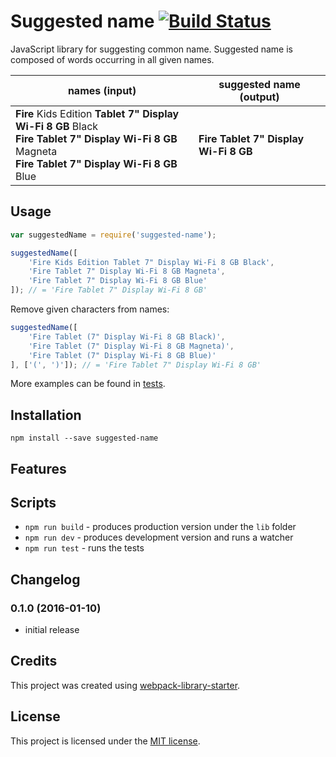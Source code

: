 # Suggested name [![Build Status](https://travis-ci.org/platan/suggested-name.svg?branch=master)](https://travis-ci.org/platan/suggested-name)
JavaScript library for suggesting common name. Suggested name is composed of words occurring in all given names.

names (input)|suggested name (output)
--- | ---
**Fire** Kids Edition **Tablet 7" Display Wi-Fi 8 GB** Black <br/> **Fire Tablet 7" Display Wi-Fi 8 GB** Magneta <br/> **Fire Tablet 7" Display Wi-Fi 8 GB** Blue|**Fire Tablet 7" Display Wi-Fi 8 GB**

## Usage
```javascript
var suggestedName = require('suggested-name');

suggestedName([
    'Fire Kids Edition Tablet 7" Display Wi-Fi 8 GB Black',
    'Fire Tablet 7" Display Wi-Fi 8 GB Magneta',
    'Fire Tablet 7" Display Wi-Fi 8 GB Blue'
]); // = 'Fire Tablet 7" Display Wi-Fi 8 GB'
```
Remove given characters from names:
```javascript
suggestedName([
    'Fire Tablet (7" Display Wi-Fi 8 GB Black)',
    'Fire Tablet (7" Display Wi-Fi 8 GB Magneta)',
    'Fire Tablet (7" Display Wi-Fi 8 GB Blue)'
], ['(', ')']); // = 'Fire Tablet 7" Display Wi-Fi 8 GB'
```

More examples can be found in [tests](http://github.com/platan/suggested-name/blob/master/test/index.spec.js).

## Installation
```
npm install --save suggested-name
```

## Features

## Scripts
* `npm run build` - produces production version under the `lib` folder
* `npm run dev` - produces development version and runs a watcher
* `npm run test` - runs the tests

## Changelog
### 0.1.0 (2016-01-10)
- initial release

## Credits
This project was created using [webpack-library-starter](http://github.com/krasimir/webpack-library-starter).

## License
This project is licensed under the [MIT license](http://github.com/platan/suggested-name/blob/master/LICENSE).
